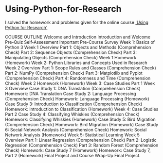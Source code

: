 # Using-Python-for-Research
I solved the homework and problems given for the online course ['Using Python for Research'](https://www.edx.org/course/using-python-for-research)


COURSE OUTLINE
Welcome and Introduction
Introduction and Welcome
Pre-Quiz Self-Assessment
Important Pre-Course Survey
Week 1: Basics of Python 3
Week 1 Overview
Part 1: Objects and Methods (Comprehension Check)
Part 2: Sequence Objects (Comprehension Check)
Part 3: Manipulating Objects (Comprehension Check)
Week 1 Homework (Homework)
Week 2: Python Libraries and Concepts Used in Research
Week 2 Overview
Part 1: Scope Rules and Classes (Comprehension Check)
Part 2: NumPy (Comprehension Check)
Part 3: Matplotlib and Pyplot (Comprehension Check)
Part 4: Randomness and Time (Comprehension Check)
Week 2 Homework (Homework)
Week 3: Case Studies Part 1
Week 3 Overview
Case Study 1: DNA Translation (Comprehension Check)
Homework: DNA Translation
Case Study 2: Language Processing (Comprehension Check)
Homework: Language Processing (Homework)
Case Study 3: Introduction to Classification (Comprehension Check)
Homework: Introduction to Classification (Homework)
Week 4: Case Studies Part 2
Case Study 4: Classifying Whiskies (Comprehension Check)
Homework: Classifying Whiskies (Homework)
Case Study 5: Bird Migration (Comprehension Check)
Homework: Bird Migration (Homework)
Case Study 6: Social Network Analysis (Comprehension Check)
Homework: Social Network Analysis (Homework)
Week 5: Statistical Learning
Week 5 Overview
Part 1: Linear Regression (Comprehension Check)
Part 2: Logistic Regression (Comprehension Check)
Part 3: Random Forest (Comprehension Check)
Homework: Case Study 7 (Homework)
Homework: Case Study 7, Part 2 (Homework)
Final Project and Course Wrap-Up
Final Project. 
